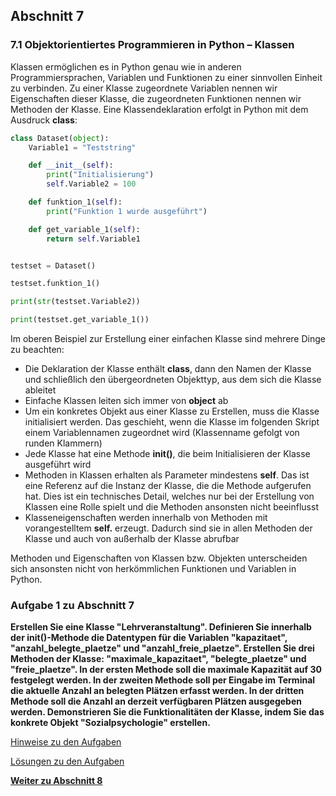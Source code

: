 ## Abschnitt 7

### 7.1 Objektorientiertes Programmieren in Python – Klassen

Klassen ermöglichen es in Python genau wie in anderen Programmiersprachen, 
Variablen und Funktionen zu einer sinnvollen Einheit zu verbinden. 
Zu einer Klasse zugeordnete Variablen nennen wir Eigenschaften dieser 
Klasse, die zugeordneten Funktionen nennen wir Methoden der Klasse. 
Eine Klassendeklaration erfolgt in Python mit dem Ausdruck **class**:

```python
class Dataset(object):
    Variable1 = "Teststring"

    def __init__(self):
        print("Initialisierung")
        self.Variable2 = 100

    def funktion_1(self):
        print("Funktion 1 wurde ausgeführt")

    def get_variable_1(self):
        return self.Variable1


testset = Dataset()

testset.funktion_1()

print(str(testset.Variable2))

print(testset.get_variable_1())

```

Im oberen Beispiel zur Erstellung einer einfachen Klasse sind mehrere Dinge zu beachten:

* Die Deklaration der Klasse enthält **class**, dann den Namen der 
  Klasse und schließlich den übergeordneten Objekttyp, aus dem sich die 
  Klasse ableitet
* Einfache Klassen leiten sich immer von **object** ab
* Um ein konkretes Objekt aus einer Klasse zu Erstellen, muss die Klasse
  initialisiert werden. Das geschieht, wenn die Klasse im folgenden 
  Skript einem Variablennamen zugeordnet wird 
  (Klassenname gefolgt von runden Klammern)
* Jede Klasse hat eine Methode **__init__()**, die beim Initialisieren 
  der Klasse ausgeführt wird
* Methoden in Klassen erhalten als Parameter mindestens **self**. Das 
  ist eine Referenz auf die Instanz der Klasse, die die Methode 
  aufgerufen hat. Dies ist ein technisches Detail, welches nur bei der 
  Erstellung von Klassen eine Rolle spielt und die Methoden ansonsten 
  nicht beeinflusst
* Klasseneigenschaften werden innerhalb von Methoden mit vorangestelltem
  **self.** erzeugt. Dadurch sind sie in allen
  Methoden der Klasse und auch von außerhalb der Klasse abrufbar

Methoden und Eigenschaften von Klassen bzw. Objekten unterscheiden sich 
ansonsten nicht von herkömmlichen Funktionen und Variablen in Python.


### Aufgabe 1 zu Abschnitt 7

**Erstellen Sie eine Klasse "Lehrveranstaltung". Definieren Sie innerhalb 
der __init__()-Methode die Datentypen für die Variablen "kapazitaet",
"anzahl_belegte_plaetze" und "anzahl_freie_plaetze". Erstellen Sie drei 
Methoden der Klasse: "maximale_kapazitaet", "belegte_plaetze" und 
"freie_plaetze". In der ersten Methode soll die maximale Kapazität auf 30
festgelegt werden. In der zweiten Methode soll per Eingabe im Terminal die
aktuelle Anzahl an belegten Plätzen erfasst werden. In der dritten Methode
soll die Anzahl an derzeit verfügbaren Plätzen ausgegeben werden.
Demonstrieren Sie die Funktionalitäten der Klasse, indem Sie das konkrete
Objekt "Sozialpsychologie" erstellen.**

[Hinweise zu den Aufgaben](exercise-hints.md)

[Lösungen zu den Aufgaben](part7_solution.md)

[**Weiter zu Abschnitt 8**](part8.md)
